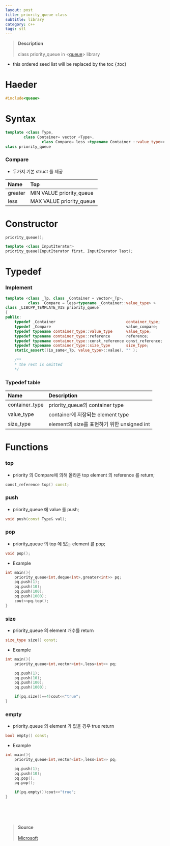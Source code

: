```yaml
---
layout: post
title: priority_queue class
subtitle: library
category: c++
tags: stl
---
```


> **Description** <br><br>
> class priority_queue in <[queue](https://velog.io/@wangsun7/queue)> library<br>

* this ordered seed list will be replaced by the toc
{:toc}
# Haeder

```c++
#include<queue>
```

# Syntax

```c++
template <class Type,
        class Container= vector <Type>,
                class Compare= less <typename Container ::value_type>>
class priority_queue
```
### Compare

- 두가지 기본 struct 를 제공

| Name | Top |
|:-------------|:----------|
|greater|MIN VALUE priority_queue|
|less|MAX VALUE priority_queue|

# Constructor

```c++
priority_queue();
```

```c++
template <class InputIterator>
priority_queue(InputIterator first, InputIterator last);
```


# Typedef

### Implement

```c++
template <class _Tp, class _Container = vector<_Tp>,
          class _Compare = less<typename _Container::value_type> >
class _LIBCPP_TEMPLATE_VIS priority_queue
{
public:
    typedef _Container                               container_type;
    typedef _Compare                                 value_compare;
    typedef typename container_type::value_type      value_type;
    typedef typename container_type::reference       reference;
    typedef typename container_type::const_reference const_reference;
    typedef typename container_type::size_type       size_type;
    static_assert((is_same<_Tp, value_type>::value), "" );
    
    /**
    * the rest is omitted
    */  
```

### Typedef table

| Name |Description|
|:-------------|:----------|
| container_type | priority_queue의 container type |
| value_type | container에 저장되는 element type|
| size_type | element의 size를 표현하기 위한 unsigned int |


# Functions


### top

- priority 의 Compare에 의해 올라온 top element  의 reference 를 return;

```c++
const_reference top() const; 
```

### push

- priority_queue 에 value 를 push;

```c++
void push(const Type& val);
```

### pop

- priority_queue 의 top 에 있는 element 를 pop;

```c++
void pop();
```

- Example

```c++
int main(){
    priority_queue<int,deque<int>,greater<int>> pq;
    pq.push(1);
    pq.push(10);
    pq.push(100);
    pq.push(1000);
    cout<<pq.top();
}
```

### size

- priority_queue 의 element 개수를 return

```c++
size_type size() const; 
```

- Example

```c++
int main(){
    priority_queue<int,vector<int>,less<int>> pq;

    pq.push(1);
    pq.push(10);
    pq.push(100);
    pq.push(1000);

    if(pq.size()==4)cout<<"true";
} 
```

### empty

- priority_queue 의 element 가 없을 경우 true return

```c++
bool empty() const;
```

- Example

```c++
int main(){
    priority_queue<int,vector<int>,less<int>> pq;

    pq.push(1);
    pq.push(10);
    pq.pop();
    pq.pop();

    if(pq.empty())cout<<"true";
}
```


<br><br><br>
> **Source**<br><br>
> [Microsoft](https://learn.microsoft.com/en-us/cpp/standard-library/priority-queue-class?view=msvc-170#priority_queue)